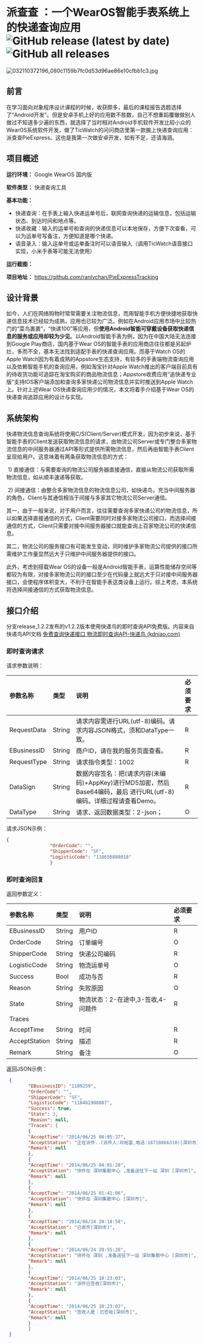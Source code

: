 # 派查查 ：一个WearOS智能手表系统上的快递查询应用  ![GitHub release (latest by date)](https://img.shields.io/github/v/release/ranlychan/PieExpressTracking) ![GitHub all releases](https://img.shields.io/github/downloads/ranlychan/PieExpressTracking/total) 
![032110372196_080c1159b7fc0d53d96ae86e10cfbb1c3.jpg](https://s2.loli.net/2023/03/21/Rrsa8bZdC6Fyjkl.png)

## 前言 ##

​	在学习面向对象程序设计课程的时候，收获颇多，最后的课程报告选题选择了“Android开发”。但是安卓手机上好的应用数不胜数，自己不想重蹈覆辙做别人做过不知道多少遍的东西，就选择了当时相对Android手机软件开发比较小众的WearOS系统软件开发，做了TicWatch的问问商店里第一款腕上快递查询应用：派查查PieExpress。这也是我第一次做安卓开发，如有不足，还请海涵。



## 项目概述 ##

**运行环境：** Google WearOS 国内版

**软件类型：** 快递查询工具

**基本功能：**

- 快递查询：在手表上输入快递运单号后，联网查询快递的运输信息，包括运输状态、到达时间和地点等。
- 快递收藏：输入的运单号和查询的快递信息可以本地保存，方便下次查看，可以为运单号写备注，方便知道是哪个快递。
- 语音录入：输入运单号或运单备注时可以语音输入（调用TicWatch语音接口实现，小米手表等可能无法使用）

**运行截图：**

**项目地址：** https://github.com/ranlychan/PieExpressTracking


## 设计背景 ##

​	如今，人们在网络购物时常常需要关注物流信息，而用智能手机方便快捷地获取快递信息技术已经较为成熟，应用也已较为广泛。例如在Android应用市场中比较热门的“菜鸟裹裹”，“快递100”等应用，但**使用Android智能可穿戴设备获取快递信息的服务或应用却较为少见**。以Android智能手表为例，因为在中国大陆无法连接到Google Play商店，国内基于Wear OS的智能手表的应用商店往往都是另起炉灶，多而不全，基本无法找到适配手表的快递查询应用。而基于Watch OS的Apple Watch因为有着成熟的Appstore生态支持，有较多的手表端物流查询应用以及依赖智能手机的查询应用，例如淘宝针对Apple Watch推出的客户端目前具有的待收货功能可追踪在淘宝购买的商品物流信息；Appstore收费应用“追快递专业版“支持IOS客户端添加和查询多家快递公司物流信息并实时推送到Apple Watch上。针对上述Wear OS快递查询应用少的情况，本文将着手介绍基于Wear OS的快递查询追踪应用的设计与实现。



## 系统架构 ##

快递物流信息查询系统将使用C/S(Client/Server)模式开发，因为初步来说，基于智能手表的Client发送获取物流信息的请求，由物流公司Server或专门整合多家物流信息的中间服务器通过API等形式提供所需物流信息，然后再由智能手表Client呈现给用户。这意味着有两条获取物流信息的方式：

​	1)   直接通信：与需要查询的物流公司服务器直接通信，直接从物流公司获取所需物流信息，如从顺丰速递等获取。

​	2)   间接通信：由整合多家物流信息的物流信息公司，如快递鸟，充当中间服务器的角色，Client与其通信相当于间接与多家其它物流公司Server通信。

其一，由于一般来说，对于用户而言，往往需要查询多家快递公司的物流信息，所以如果选择直接通信的方式，Client需要同时对接多家物流公司接口，而选择间接通信的方式，Client只需要对接中间服务器接口就能查询上百家物流公司的快递信息。

其二，物流公司的服务接口有可能发生变动，同时维护多家物流公司提供的接口所需维护工作量显然远大于只维护中间服务器提供的接口。

此外，考虑到搭载Wear OS的设备一般是Android智能手表，运算性能储存空间等都较为有限，对接多家物流公司的接口至少在代码量上就远大于只对接中间服务器接口，会使程序体积变大，不利于在智能手表这类设备上运行。综上考虑，本系统将选择间接通信的方式获取物流信息。



## 接口介绍 ##

分支release_1.2.2发布的v1.2.2版本使用快递鸟的即时查询API免费版。内容来自快递鸟API文档 [免费查询快递接口 物流即时查询API-快递鸟 (kdniao.com)](http://www.kdniao.com/api-track)

### 即时查询请求 ###

请求参数说明：

| 参数名称    | 类型   | 说明                                                         | 必须要求 |
| :---------- | :----- | :----------------------------------------------------------- | :------- |
| RequestData | String | 请求内容需进行URL(utf-8)编码。请求内容JSON格式，须和DataType一致。 | R        |
| EBusinessID | String | 商户ID，请在我的服务页面查看。                               | R        |
| RequestType | String | 请求指令类型：1002                                           | R        |
| DataSign    | String | 数据内容签名：把(请求内容(未编码)+AppKey)进行MD5加密，然后Base64编码，最后 进行URL(utf-8)编码。详细过程请查看Demo。 | R        |
| DataType    | String | 请求、返回数据类型：2-json；                                 | O        |

请求JSON示例：
```json
{
                "OrderCode": "",
                "ShipperCode": "SF",
                "LogisticCode": "118650888018"
                }
```



### 即时查询回复 ###

返回参数定义：

| 参数名称      | 类型   | 说明                               | 必须要求 |
| :------------ | :----- | :--------------------------------- | :------- |
| EBusinessID   | String | 用户ID                             | R        |
| OrderCode     | String | 订单编号                           | O        |
| ShipperCode   | String | 快递公司编码                       | R        |
| LogisticCode  | String | 物流运单号                         | O        |
| Success       | Bool   | 成功与否                           | R        |
| Reason        | String | 失败原因                           | O        |
| State         | String | 物流状态：2-在途中,3-签收,4-问题件 | R        |
| Traces        |        |                                    |          |
| AcceptTime    | String | 时间                               | R        |
| AcceptStation | String | 描述                               | R        |
| Remark        | String | 备注                               | O        |

返回JSON示例：

```json
 {
        "EBusinessID": "1109259",
        "OrderCode": "",
        "ShipperCode": "SF",
        "LogisticCode": "118461988807",
        "Success": true,
        "State": 3,
        "Reason": null,
        "Traces": [
        {
        "AcceptTime": "2014/06/25 08:05:37",
        "AcceptStation": "正在派件..(派件人:邓裕富,电话:18718866310)[深圳市]",
        "Remark": null
        },
        {
        "AcceptTime": "2014/06/25 04:01:28",
        "AcceptStation": "快件在 深圳集散中心 ,准备送往下一站 深圳 [深圳市]",
        "Remark": null
        },
        {
        "AcceptTime": "2014/06/25 01:41:06",
        "AcceptStation": "快件在 深圳集散中心 [深圳市]",
        "Remark": null
        },
        {
        "AcceptTime": "2014/06/24 20:18:58",
        "AcceptStation": "已收件[深圳市]",
        "Remark": null
        },
        {
        "AcceptTime": "2014/06/24 20:55:28",
        "AcceptStation": "快件在 深圳 ,准备送往下一站 深圳集散中心 [深圳市]",
        "Remark": null
        },
        {
        "AcceptTime": "2014/06/25 10:23:03",
        "AcceptStation": "派件已签收[深圳市]",
        "Remark": null
        },
        {
        "AcceptTime": "2014/06/25 10:23:03",
        "AcceptStation": "签收人是：已签收[深圳市]",
        "Remark": null
        }
        ] 
 } 

```

